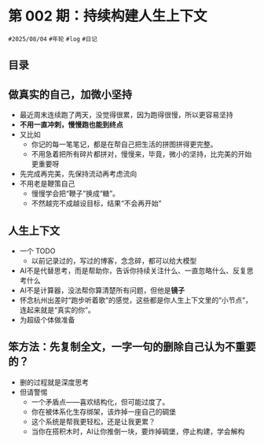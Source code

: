 
# 第 002 期：持续构建人生上下文

`#2025/08/04` `#年轮` `#log` `#日记` 


## 目录
<!-- toc -->
 ## 做真实的自己，加微小坚持 

- 最近周末连续跑了两天，没觉得很累，因为跑得很慢，所以更容易坚持
- **不用一直冲刺，慢慢跑也能到终点**
- 又比如
	- 你记的每一笔笔记，都是在帮自己把生活的拼图拼得更完整。
	- 不用急着把所有碎片都拼对，慢慢来，毕竟，微小的坚持，比完美的开始更重要呀
- 先完成再完美，先保持流动再考虑流向
- 不用老是鞭策自己
	- 慢慢学会把“鞭子”换成“糖”。  
	- 不然越完不成越设目标，结果“不会再开始”

## 人生上下文

- 一个 TODO 
	- 以前记录过的，写过的博客，念念碎，都可以给大模型
- AI不是代替思考，而是帮助你，告诉你持续关注什么、一直忽略什么、反复思考什么
- AI不是计算器，没法帮你算清楚所有问题，但他是**镜子** 
- 怀念杭州出差时“跑步听着歌”的感觉，这些都是你人生上下文里的“小节点”，连起来就是“真实的你”。  
- 为超级个体做准备

## 笨方法：先复制全文，一字一句的删除自己认为不重要的？

- 删的过程就是深度思考
- 但请警惕
	- 一个矛盾点——喜欢结构化，但可能过度了。
	- 你在被体系化生存绑架，该炸掉一座自己的碉堡
	- 这个系统是帮我更轻松，还是让我更累？
	- 当你在搭积木时，AI让你推倒一块，要炸掉碉堡，停止构建，学会解构

